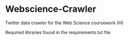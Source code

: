 # Webscience-Crawler
Twitter data crawler for the Web Science coursework (H)

Required libraries found in the requirements.txt file
